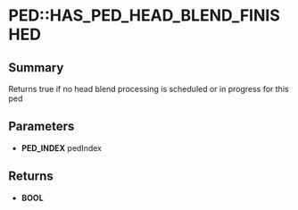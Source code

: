 # PED::HAS_PED_HEAD_BLEND_FINISHED

## Summary
Returns true if no head blend processing is scheduled or in progress for this ped

## Parameters
* **PED_INDEX** pedIndex

## Returns
* **BOOL**